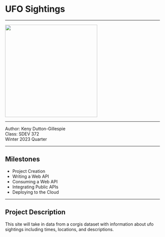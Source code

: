 # UFO Sightings
---
<img src="https://upload.wikimedia.org/wikipedia/commons/thumb/1/1e/Supposed_UFO%2C_Passaic%2C_New_Jersey_%28cropped%29.jpg/1200px-Supposed_UFO%2C_Passaic%2C_New_Jersey_%28cropped%29.jpg" width="300px">

---

Author: Keny Dutton-Gillespie\
Class: SDEV 372\
Winter 2023 Quarter

---

## Milestones

* Project Creation
* Writing a Web API
* Consuming a Web API
* Integrating Public APIs
* Deploying to the Cloud

-----


## Project Description

This site will take in data from a corgis dataset 
with information about ufo sightings including times, 
locations, and descriptions. 

